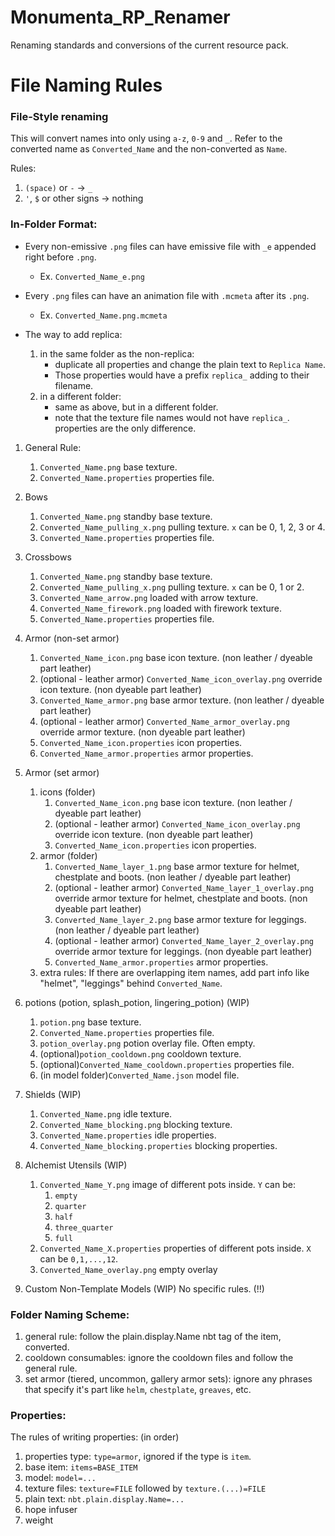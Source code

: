 # Monumenta_RP_Renamer
Renaming standards and conversions of the current resource pack.

# File Naming Rules

### File-Style renaming
This will convert names into only using `a-z`, `0-9` and `_`.
Refer to the converted name as `Converted_Name` and the non-converted as `Name`.

Rules:
1. `(space)` or `-` -> `_`
2. `'`, `$` or other signs -> nothing

### In-Folder Format:

- Every non-emissive `.png` files can have emissive file with `_e` appended right before `.png`.
	- Ex. `Converted_Name_e.png`

- Every `.png` files can have an animation file with `.mcmeta` after its `.png`.
	- Ex. `Converted_Name.png.mcmeta`

- The way to add replica:
	1. in the same folder as the non-replica:
 		- duplicate all properties and change the plain text to `Replica Name`.
   		- Those properties would have a prefix `replica_` adding to their filename.
	2. in a different folder:
		- same as above, but in a different folder.
  		- note that the texture file names would not have `replica_`. properties are the only difference.

1. General Rule:
	1. `Converted_Name.png` base texture.
	2. `Converted_Name.properties` properties file.

2. Bows
	1. `Converted_Name.png` standby base texture.
	2. `Converted_Name_pulling_x.png` pulling texture. `x` can be 0, 1, 2, 3 or 4.
	3. `Converted_Name.properties` properties file.

3. Crossbows
	1. `Converted_Name.png` standby base texture.
	2. `Converted_Name_pulling_x.png` pulling texture. `x` can be 0, 1 or 2.
	3. `Converted_Name_arrow.png` loaded with arrow texture.
	4. `Converted_Name_firework.png` loaded with firework texture.
	5. `Converted_Name.properties` properties file.

4. Armor (non-set armor)
	1. `Converted_Name_icon.png` base icon texture. (non leather / dyeable part leather)
	2. (optional - leather armor) `Converted_Name_icon_overlay.png` override icon texture. (non dyeable part leather)
	3. `Converted_Name_armor.png` base armor texture. (non leather / dyeable part leather)
	4. (optional - leather armor) `Converted_Name_armor_overlay.png` override armor texture. (non dyeable part leather)
	5. `Converted_Name_icon.properties` icon properties.
	6. `Converted_Name_armor.properties` armor properties.

5. Armor (set armor)
	1. icons (folder)
		1. `Converted_Name_icon.png` base icon texture. (non leather / dyeable part leather)
		2. (optional - leather armor) `Converted_Name_icon_overlay.png` override icon texture. (non dyeable part leather)
		3. `Converted_Name_icon.properties` icon properties.
	2. armor (folder)
		1. `Converted_Name_layer_1.png` base armor texture for helmet, chestplate and boots. (non leather / dyeable part leather)
		2. (optional - leather armor) `Converted_Name_layer_1_overlay.png` override armor texture for helmet, chestplate and boots. (non dyeable part leather)
		3. `Converted_Name_layer_2.png` base armor texture for leggings. (non leather / dyeable part leather)
		4. (optional - leather armor) `Converted_Name_layer_2_overlay.png` override armor texture for leggings. (non dyeable part leather)
		5. `Converted_Name_armor.properties` armor properties.
	3. extra rules:
			If there are overlapping item names, add part info like "helmet", "leggings" behind `Converted_Name`.

6. potions (potion, splash_potion, lingering_potion) (WIP)
	1. `potion.png` base texture.
	2. `Converted_Name.properties` properties file.
	3. `potion_overlay.png` potion overlay file. Often empty.
	4. (optional)`potion_cooldown.png` cooldown texture.
	5. (optional)`Converted_Name_cooldown.properties` properties file.
	6. (in model folder)`Converted_Name.json` model file.

7. Shields (WIP)
	1. `Converted_Name.png` idle texture.
	2. `Converted_Name_blocking.png` blocking texture.
	3. `Converted_Name.properties` idle properties.
	4. `Converted_Name_blocking.properties` blocking properties.

8. Alchemist Utensils (WIP)
	1. `Converted_Name_Y.png` image of different pots inside. `Y` can be:
		1. `empty`
		2. `quarter`
		3. `half`
		4. `three_quarter`
		5. `full`
	2. `Converted_Name_X.properties` properties of different pots inside. `X` can be `0,1,...,12`.
	3. `Converted_Name_overlay.png` empty overlay

9. Custom Non-Template Models (WIP)
	No specific rules. (!!)


### Folder Naming Scheme:
1. general rule: follow the plain.display.Name nbt tag of the item, converted.
2. cooldown consumables: ignore the cooldown files and follow the general rule.
3. set armor (tiered, uncommon, gallery armor sets): ignore any phrases that specify it's part like `helm`, `chestplate`, `greaves`, etc.

### Properties:
The rules of writing properties: (in order)

1. properties type: `type=armor`, ignored if the type is `item`.
2. base item: `items=BASE_ITEM`
3. model: `model=...`
4. texture files: `texture=FILE` followed by `texture.(...)=FILE`
5. plain text: `nbt.plain.display.Name=...`
6. hope infuser
7. weight
